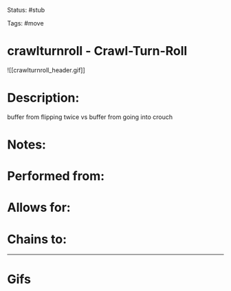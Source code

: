 Status: #stub

Tags: #move

# crawlturnroll - Crawl-Turn-Roll
![[crawlturnroll_header.gif]]
# Description:
buffer from flipping twice vs buffer from going into crouch

# Notes:


# Performed from:


# Allows for:


# Chains to:


___
# Gifs
